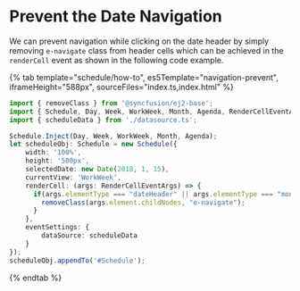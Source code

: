 # Prevent the Date Navigation

We can prevent navigation while clicking on the date header by simply removing `e-navigate` class from header cells which can be achieved in the `renderCell` event as shown in the following code example.

{% tab template="schedule/how-to", es5Template="navigation-prevent", iframeHeight="588px", sourceFiles="index.ts,index.html"  %}

```typescript
import { removeClass } from '@syncfusion/ej2-base';
import { Schedule, Day, Week, WorkWeek, Month, Agenda, RenderCellEventArgs } from '@syncfusion/ej2-schedule';
import { scheduleData } from './datasource.ts';

Schedule.Inject(Day, Week, WorkWeek, Month, Agenda);
let scheduleObj: Schedule = new Schedule({
    width: '100%',
    height: '500px',
    selectedDate: new Date(2018, 1, 15),
    currentView: 'WorkWeek',
    renderCell: (args: RenderCellEventArgs) => {
      if(args.elementType === "dateHeader" || args.elementType === "monthCells") {
        removeClass(args.element.childNodes, "e-navigate");
      }
    },
    eventSettings: {
        dataSource: scheduleData
    }
});
scheduleObj.appendTo('#Schedule');
```

{% endtab %}